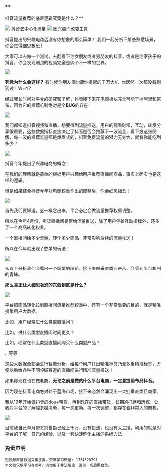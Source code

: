 
### **
抖音流量推荐的底层逻辑究竟是什么？**


![](https://cdn.nlark.com/yuque/0/2021/png/97322/1625059818427-fa7f28a6-f111-40ab-80d7-2b2dd9232e6d.png#clientId=u4b22bd8a-f80e-4&from=paste&id=u737639f8&margin=%5Bobject%20Object%5D&originHeight=140&originWidth=140&originalType=url&ratio=2&status=done&style=none&taskId=ucd2a96ae-b0f1-4897-9931-d72273588d3)
抖音去中心化流量
![](https://cdn.nlark.com/yuque/0/2021/png/97322/1625059818527-0a52ea27-228b-4807-988c-f57764f16aa4.png#clientId=u4b22bd8a-f80e-4&from=paste&id=u46bab474&margin=%5Bobject%20Object%5D&originHeight=140&originWidth=140&originalType=url&ratio=2&status=done&style=none&taskId=ubcaecb47-f5a0-484b-81f2-f26cb9c225d)
因兴趣而改变生意

抖音提出的兴趣电商远没有你想象的那么简单！
我们一起分析下某些熟悉场景，你会觉得细思极恐！

大家可以去做一个测试，去翻看下你女朋友或者男朋友的抖音，或者是你家孩子的抖音，你会发现刷到的视频完全是俩个不一样的世界。

![](https://cdn.nlark.com/yuque/0/2021/png/97322/1625059818526-15380d1a-4134-4b8a-b0f1-3d592ad6e4cf.png#clientId=u4b22bd8a-f80e-4&from=paste&id=uec5248ee&margin=%5Bobject%20Object%5D&originHeight=140&originWidth=140&originalType=url&ratio=2&status=done&style=none&taskId=ud7b486a0-c872-4f24-a0ed-d5205d573ef)

**究竟为什么会这样？**
有时候你朋友偶尔跟你提起的千万大V，你居然一次都没有刷到过！WHY?

经过我长时间对平台的研究和了解，抖音接下来在电商板块完全可能干掉阿里和京东，因为它的推荐机制绝对是个**BUG**的存在！

![](https://cdn.nlark.com/yuque/0/2021/png/97322/1625059818593-8378092a-0376-487e-bdda-72e498ea07ac.png#clientId=u4b22bd8a-f80e-4&from=paste&id=u62bc1b7c&margin=%5Bobject%20Object%5D&originHeight=140&originWidth=140&originalType=url&ratio=2&status=done&style=none&taskId=uc44c025d-ec99-449b-b3bd-17b559684c5)

我们都知道抖音视频和直播，想要得到流量推送，用户的观看时常，互动，转发分享很重要，这些数据指标直接决定了抖音是否会推荐下一波流量，看下方这张图解，每一波的推荐流量都是爆发式的，抖音免费流量的潜力无穷大，就看你能吃到多少？

![](https://cdn.nlark.com/yuque/0/2021/png/97322/1625059818500-1af26525-cfc1-413d-853c-ec6089dd7184.png#clientId=u4b22bd8a-f80e-4&from=paste&id=u40c02a1e&margin=%5Bobject%20Object%5D&originHeight=140&originWidth=140&originalType=url&ratio=2&status=done&style=none&taskId=ueb84a9b9-3b90-42de-984a-a3a5c3ec4d3)

抖音今年提出了兴趣电商的概念！

在我们的理解就是简单的根据用户兴趣给用户推荐直播间商品，事实上确实也是这样的逻辑。

但是如果结合抖音今年对电商权重作出的调整后，你会细思极恐！

![](https://cdn.nlark.com/yuque/0/2021/webp/97322/1625059819015-1ddda7b5-0c5f-40a3-bbe0-2139cca51724.webp#clientId=u4b22bd8a-f80e-4&from=paste&id=u4f3dc333&margin=%5Bobject%20Object%5D&originHeight=140&originWidth=140&originalType=url&ratio=2&status=done&style=none&taskId=ue00b6d3a-ae82-4ad4-81d7-365ec9ae584)

首先我们要知道，这一概念出来，平台必定会做流量推荐权重调整。

所以在今年4月份，卖货直播间是否给流量推送，除了用户停留互动指标外，还多了一个商品转化权重。

一个直播间给多少流量，转化多少商品，非常影响后续的流量推送！

所以在今年就出现了憋单的玩法！

![](https://cdn.nlark.com/yuque/0/2021/png/97322/1625059819168-bd8ef933-2c2e-457e-9470-2a19d6db2a23.png#clientId=u4b22bd8a-f80e-4&from=paste&id=u20d5db5a&margin=%5Bobject%20Object%5D&originHeight=140&originWidth=140&originalType=url&ratio=2&status=done&style=none&taskId=ua0c853bf-3670-4a58-aa10-79ffc0140f5)

从以上分析我们会得出一个简单的结论，接下来做垂直类目产品，会受到平台机制的青睐。

**那么真正让人细思极恐的东西到底是什么？**

![](https://cdn.nlark.com/yuque/0/2021/webp/97322/1625059819484-1283e4ab-cd07-4fdf-8a6b-db4b9c51acb4.webp#clientId=u4b22bd8a-f80e-4&from=paste&id=u25bc8ddd&margin=%5Bobject%20Object%5D&originHeight=140&originWidth=140&originalType=url&ratio=2&status=done&style=none&taskId=u4ac7208a-c90a-4a23-ace4-0752c44657e)

平台把商品转化拉到直播间流量推荐权重中，还有一个非常重要的目的，就是精准搜集用户大数据。

比如，用户经常进什么类型直播间？

比如，进什么类型直播间时间更久？

比如，经常在什么类型直播间购买什么类型产品？

...等等

这些大数据全部会进行智能分析，给每个用户打出精准标签乃至多重精准标签，方便以后给各种不同领域赛道的直播间进行精准流量推送！

如果你现在也在做电商，**无论之前是做的什么平台电商，一定要提前布局抖音。**

因为现在抖音电商绝对处于蓝海市场，接下来必然会涌现出一大批垂直类目商家。

我从19年开始做抖音的dou+带货，再到现在的直播带货，长期的打磨和历练，让我对平台的了解越来越清晰，每一次更新，每一次调整，都存在着非常大的商机。

![](https://cdn.nlark.com/yuque/0/2021/png/97322/1625059819579-51d86732-91d1-4ff0-a2c4-e13a0d0e88fb.png#clientId=u4b22bd8a-f80e-4&from=paste&id=u64fd11fe&margin=%5Bobject%20Object%5D&originHeight=140&originWidth=140&originalType=url&ratio=2&status=done&style=none&taskId=u87ea8154-806c-43f1-9a03-9f49129bf69)

目前我自己单月带货销售额已经上千万，没有投流，也没有大主播，利用的就是对平台的了解，自己的经验，以及一套快速孵化主播的系统方法！



### 免责声明
```
短视频直播数据采集服务，交流学习微信: 1764328791
本文档仅供学习与参考，请勿用于非法用途！否则一切后果自负。
```
